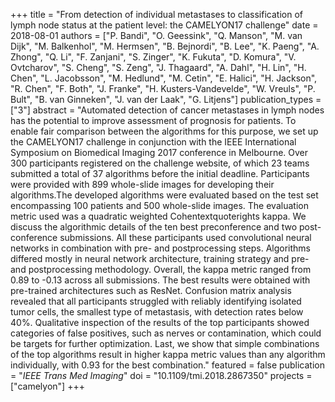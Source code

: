 +++
title = "From detection of individual metastases to classification of lymph node status at the patient level: the CAMELYON17 challenge"
date = 2018-08-01
authors = ["P. Bandi", "O. Geessink", "Q. Manson", "M. van Dijk", "M. Balkenhol", "M. Hermsen", "B. Bejnordi", "B. Lee", "K. Paeng", "A. Zhong", "Q. Li", "F. Zanjani", "S. Zinger", "K. Fukuta", "D. Komura", "V. Ovtcharov", "S. Cheng", "S. Zeng", "J. Thagaard", "A. Dahl", "H. Lin", "H. Chen", "L. Jacobsson", "M. Hedlund", "M. Cetin", "E. Halici", "H. Jackson", "R. Chen", "F. Both", "J. Franke", "H. Kusters-Vandevelde", "W. Vreuls", "P. Bult", "B. van Ginneken", "J. van der Laak", "G. Litjens"]
publication_types = ["3"]
abstract = "Automated detection of cancer metastases in lymph nodes has the potential to improve assessment of prognosis for patients. To enable fair comparison between the algorithms for this purpose, we set up the CAMELYON17 challenge in conjunction with the IEEE International Symposium on Biomedical Imaging 2017 conference in Melbourne. Over 300 participants registered on the challenge website, of which 23 teams submitted a total of 37 algorithms before the initial deadline. Participants were provided with 899 whole-slide images for developing their algorithms.The developed algorithms were evaluated based on the test set encompassing 100 patients and 500 whole-slide images. The evaluation metric used was a quadratic weighted Cohentextquoterights kappa. We discuss the algorithmic details of the ten best preconference and two post-conference submissions. All these participants used convolutional neural networks in combination with pre- and postprocessing steps. Algorithms differed mostly in neural network architecture, training strategy and pre- and postprocessing methodology. Overall, the kappa metric ranged from 0.89 to -0.13 across all submissions. The best results were obtained with pre-trained architectures such as ResNet. Confusion matrix analysis revealed that all participants struggled with reliably identifying isolated tumor cells, the smallest type of metastasis, with detection rates below 40%. Qualitative inspection of the results of the top participants showed categories of false positives, such as nerves or contamination, which could be targets for further optimization. Last, we show that simple combinations of the top algorithms result in higher kappa metric values than any algorithm individually, with 0.93 for the best combination."
featured = false
publication = "*IEEE Trans Med Imaging*"
doi = "10.1109/tmi.2018.2867350"
projects = ["camelyon"]
+++

